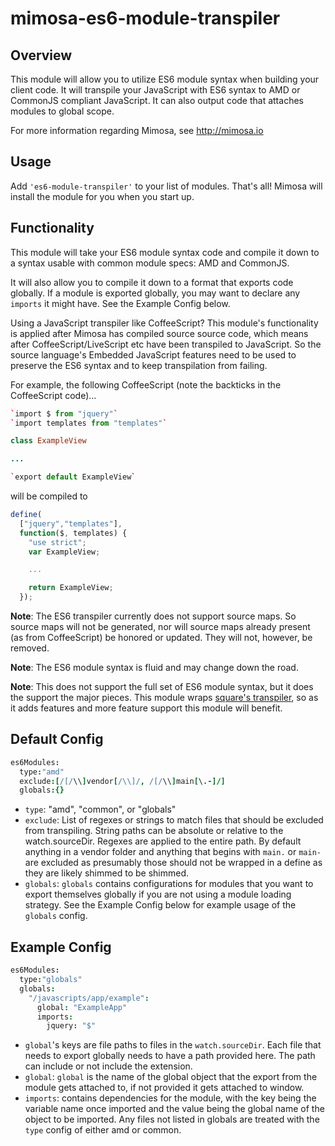 mimosa-es6-module-transpiler
===========
## Overview

This module will allow you to utilize ES6 module syntax when building your client code.  It will transpile your JavaScript with ES6 syntax to AMD or CommonJS compliant JavaScript.  It can also output code that attaches modules to global scope.

For more information regarding Mimosa, see http://mimosa.io

## Usage

Add `'es6-module-transpiler'` to your list of modules.  That's all!  Mimosa will install the module for you when you start up.

## Functionality

This module will take your ES6 module syntax code and compile it down to a syntax usable with common module specs: AMD and CommonJS.

It will also allow you to compile it down to a format that exports code globally. If a module is exported globally, you may want to declare any `imports` it might have.  See the Example Config below.

Using a JavaScript transpiler like CoffeeScript? This module's functionality is applied after Mimosa has compiled source source code, which means after CoffeeScript/LiveScript etc have been transpiled to JavaScript. So the source language's Embedded JavaScript features need to be used to preserve the ES6 syntax and to keep transpilation from failing.

For example, the following CoffeeScript (note the backticks in the CoffeeScript code)...

```coffeescript
`import $ from "jquery"`
`import templates from "templates"`

class ExampleView

...

`export default ExampleView`
```

will be compiled to

```javascript
define(
  ["jquery","templates"],
  function($, templates) {
    "use strict";
    var ExampleView;

    ...

    return ExampleView;
  });
```

__Note__: The ES6 transpiler currently does not support source maps. So source maps will not be generated, nor will source maps already present (as from CoffeeScript) be honored or updated.  They will not, however, be removed.

__Note__: The ES6 module syntax is fluid and may change down the road.

__Note__: This does not support the full set of ES6 module syntax, but it does the support the major pieces. This module wraps [square's transpiler](https://github.com/square/es6-module-transpiler), so as it adds features and more feature support this module will benefit.


## Default Config

```coffeescript
es6Modules:
  type:"amd"
  exclude:[/[/\\]vendor[/\\]/, /[/\\]main[\.-]/]
  globals:{}
```

- `type`: "amd", "common", or "globals"
- `exclude`:  List of regexes or strings to match files that should be excluded from transpiling.  String paths can be absolute or relative to the watch.sourceDir.  Regexes are applied to the entire path. By default anything in a vendor folder and anything that begins with `main.` or `main-` are excluded as presumably those should not be wrapped in a define as they are likely shimmed to be shimmed.
- `globals`: `globals` contains configurations for modules that you want to export themselves globally if you are not using a module loading strategy. See the Example Config below for example usage of the `globals` config.

## Example Config

```coffeescript
es6Modules:
  type:"globals"
  globals:
    "/javascripts/app/example":
      global: "ExampleApp"
      imports:
        jquery: "$"
````

- `global`'s keys are file paths to files in the `watch.sourceDir`. Each file that needs to export globally needs to have a path provided here. The path can include or not include the extension.
- `global`: `global` is the name of the global object that the export from the module gets attached to, if not provided it gets attached to window.
- `imports`: contains dependencies for the module, with the key being the variable name once imported and the value being the global name of the object to be imported. Any files not listed in globals are treated with the `type` config of either amd or common.